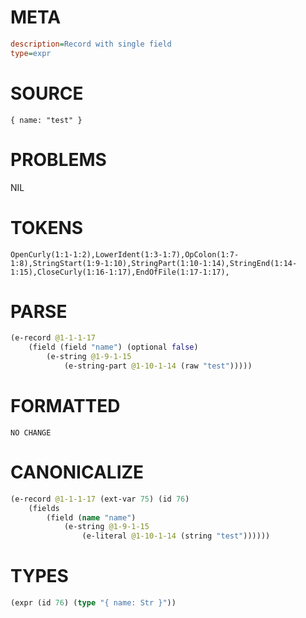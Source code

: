 # META
~~~ini
description=Record with single field
type=expr
~~~
# SOURCE
~~~roc
{ name: "test" }
~~~
# PROBLEMS
NIL
# TOKENS
~~~zig
OpenCurly(1:1-1:2),LowerIdent(1:3-1:7),OpColon(1:7-1:8),StringStart(1:9-1:10),StringPart(1:10-1:14),StringEnd(1:14-1:15),CloseCurly(1:16-1:17),EndOfFile(1:17-1:17),
~~~
# PARSE
~~~clojure
(e-record @1-1-1-17
	(field (field "name") (optional false)
		(e-string @1-9-1-15
			(e-string-part @1-10-1-14 (raw "test")))))
~~~
# FORMATTED
~~~roc
NO CHANGE
~~~
# CANONICALIZE
~~~clojure
(e-record @1-1-1-17 (ext-var 75) (id 76)
	(fields
		(field (name "name")
			(e-string @1-9-1-15
				(e-literal @1-10-1-14 (string "test"))))))
~~~
# TYPES
~~~clojure
(expr (id 76) (type "{ name: Str }"))
~~~
